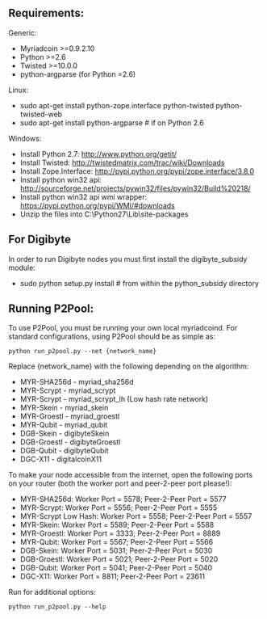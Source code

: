 Requirements:
-------------------------
Generic:
* Myriadcoin >=0.9.2.10
* Python >=2.6
* Twisted >=10.0.0
* python-argparse (for Python =2.6)

Linux:
* sudo apt-get install python-zope.interface python-twisted python-twisted-web
* sudo apt-get install python-argparse # if on Python 2.6

Windows:
* Install Python 2.7: http://www.python.org/getit/
* Install Twisted: http://twistedmatrix.com/trac/wiki/Downloads
* Install Zope.Interface: http://pypi.python.org/pypi/zope.interface/3.8.0
* Install python win32 api: http://sourceforge.net/projects/pywin32/files/pywin32/Build%20218/
* Install python win32 api wmi wrapper: https://pypi.python.org/pypi/WMI/#downloads
* Unzip the files into C:\Python27\Lib\site-packages

For Digibyte
-------------------------

In order to run Digibyte nodes you must first install the digibyte_subsidy module:

* sudo python setup.py install # from within the python_subsidy directory

Running P2Pool:
-------------------------
To use P2Pool, you must be running your own local myriadcoind. For standard
configurations, using P2Pool should be as simple as:

    python run_p2pool.py --net {network_name} 

Replace {network_name} with the following depending on the algorithm:

* MYR-SHA256d - myriad_sha256d
* MYR-Scrypt - myriad_scrypt
* MYR-Scrypt - myriad_scrypt_lh (Low hash rate network)
* MYR-Skein - myriad_skein
* MYR-Groestl - myriad_groestl
* MYR-Qubit - myriad_qubit
* DGB-Skein - digibyteSkein
* DGB-Groestl - digibyteGroestl
* DGB-Qubit - digibyteQubit
* DGC-X11 - digitalcoinX11

To make your node accessible from the internet, open the following ports on your router (both the worker port and peer-2-peer port please!):

* MYR-SHA256d: Worker Port = 5578; Peer-2-Peer Port = 5577
* MYR-Scrypt: Worker Port = 5556; Peer-2-Peer Port = 5555
* MYR-Scrypt Low Hash: Worker Port = 5558; Peer-2-Peer Port = 5557
* MYR-Skein: Worker Port = 5589; Peer-2-Peer Port = 5588
* MYR-Groestl: Worker Port = 3333; Peer-2-Peer Port = 8889
* MYR-Qubit: Worker Port = 5567; Peer-2-Peer Port = 5566
* DGB-Skein: Worker Port = 5031; Peer-2-Peer Port = 5030
* DGB-Groestl: Worker Port = 5021; Peer-2-Peer Port = 5020
* DGB-Qubit: Worker Port = 5041; Peer-2-Peer Port = 5040
* DGC-X11: Worker Port = 8811; Peer-2-Peer Port = 23611

Run for additional options:

    python run_p2pool.py --help

